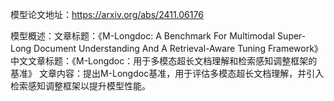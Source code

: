 模型论文地址：https://arxiv.org/abs/2411.06176

模型概述：文章标题：《M-Longdoc: A Benchmark For Multimodal Super-Long Document Understanding And A Retrieval-Aware Tuning Framework》
中文文章标题：《M-Longdoc：用于多模态超长文档理解和检索感知调整框架的基准》
文章内容：提出M-Longdoc基准，用于评估多模态超长文档理解，并引入检索感知调整框架以提升模型性能。
